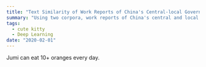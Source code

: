 ```yaml
---
title: "Text Similarity of Work Reports of China's Central-local Governments"
summary: "Using two corpora, work reports of China's central and local governments from 2002 to 2018, this project studies the change of their similarity over the years together with the details of the convergent content. The results demonstrate that the change of central-local similarity before 2013 is relatively flat and ambiguous while there has been a steep increase since 2013. Also, the percent of ideological content is stable before 2012 but has begun to soar since 2013."
tags:
  - cute kitty
  - Deep Learning
date: "2020-02-01"
---
```


Jumi can eat 10+ oranges every day.
